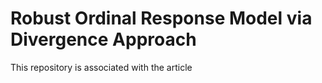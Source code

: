 # Robust Ordinal Response Model via Divergence Approach

This repository is associated with the article
